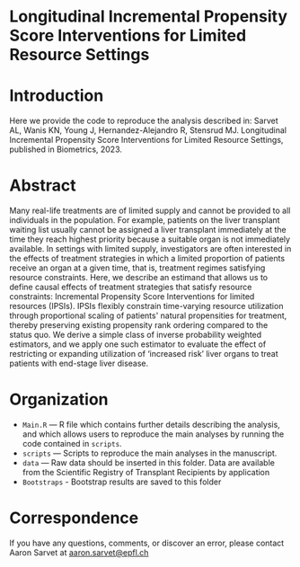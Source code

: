 # Longitudinal Incremental Propensity Score Interventions for Limited Resource Settings
# Introduction
Here we provide the code to reproduce the analysis described in: Sarvet AL, Wanis KN, Young J, Hernandez-Alejandro R, Stensrud MJ. Longitudinal Incremental Propensity Score Interventions for Limited Resource Settings, published in Biometrics, 2023.
> 

# Abstract
 Many real-life treatments are of limited supply and cannot be provided to all individuals in the population. For example, patients on the liver transplant waiting list usually cannot be assigned a liver transplant immediately at the time they reach highest priority because a suitable organ is not immediately available. In settings with limited supply, investigators are often interested in the effects of treatment strategies in which a limited proportion of patients receive an organ at a given time, that is, treatment regimes satisfying resource constraints. Here, we describe an estimand that allows us to define causal effects of treatment strategies that satisfy resource constraints:  Incremental Propensity Score Interventions for limited resources (IPSIs). IPSIs flexibly constrain time-varying resource utilization through proportional scaling of patients' natural propensities for treatment, thereby preserving existing propensity rank ordering compared to the status quo. We derive a simple class of inverse probability weighted estimators, and we apply one such estimator to evaluate the effect of restricting or expanding utilization of ‘increased risk’ liver organs to treat patients with end-stage liver disease.

# Organization
- `Main.R` — R file which contains further details describing the analysis, and which allows users to reproduce the main analyses by running the code contained in `scripts`.
- `scripts`  — Scripts to reproduce the main analyses in the manuscript.
- `data`  — Raw data should be inserted in this folder. Data are available from the Scientific Registry of Transplant Recipients by application
- `Bootstraps` - Bootstrap results are saved to this folder

# Correspondence
If you have any questions, comments, or discover an error, please contact Aaron Sarvet at aaron.sarvet@epfl.ch
